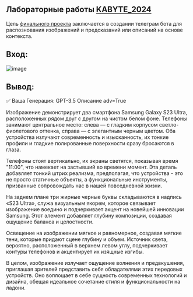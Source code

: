## Лабораторные работы [KABYTE_2024](https://disk.yandex.ru/d/pmCYyiMB3kQOww)

Цель [финального проекта](https://t.me/imgwriter) заключается в создании телеграм бота для распознования изображений и предсказаний или описаний на основе контекста.

## Вход:
![image](https://github.com/kekwak/KABYTE-2024/assets/51455473/3dcca3d3-5c82-4806-9793-5f8a341fee88)

## Вывод:
✅ Ваша Генерация:
GPT-3.5 Описание adv=True

Изображение демонстрирует два смартфона Samsung Galaxy S23 Ultra, расположенных рядом друг с другом на чистом белом фоне. Телефоны занимают центральное место: слева — с гладким корпусом светло-фиолетового оттенка, справа — с элегантным черным цветом. Оба устройства излучают современность и изысканность, их тонкие профили и гладкие полированные поверхности сразу бросаются в глаза.

Телефоны стоят вертикально, их экраны светятся, показывая время "11:00", что намекает на застывший во времени момент. Эта деталь добавляет тонкий штрих реализма, предполагая, что устройства - это не просто статичные объекты, а функциональные инструменты, призванные сопровождать нас в нашей повседневной жизни.

На заднем плане три жирные черные буквы складываются в надпись «S23 Ultra», служа визуальным якорем, которое связывает изображение воедино и подчеркивает акцент на новейшей инновации Samsung. Этот элемент добавляет глубину композиции, создавая ощущение баланса и целостности.

Освещение на изображении мягкое и равномерное, создавая мягкие тени, которые придают сцене глубину и объем. Источник света, вероятно, расположенный в верхнем левом углу, подчеркивает контуры телефонов и акцентирует их изящные изгибы.

В целом, изображение излучает ощущение волнения и предвкушения, приглашая зрителей представить себя обладателями этих передовых устройств. Оно воплощает в себе сущность современных технологий и дизайна, обещая идеальное сочетание стиля и функциональности на ладони.
